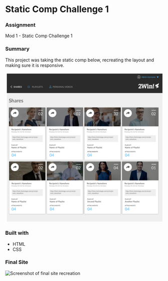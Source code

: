 # Static Comp Challenge 1

### Assignment
Mod 1 - Static Comp Challenge 1

### Summary
This project was taking the static comp below, recreating the layout and making sure it is responsive. 

![Static Comp Challenge 1](./images/Static-Comp-1.png)

### Built with
* HTML
* CSS

### Final Site

![Screenshot of final site recreation]()
